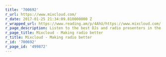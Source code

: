 ```yaml
---
title: '700692'
r_url: https://www.mixcloud.com/
r_date: 2017-01-25 21:34:09.810000000 Z
r_wrapped_url: https://www.reading.am/p/4AhU/https://www.mixcloud.com/
r_page_description: Listen to the best DJs and radio presenters in the world for free.
r_page_title: Mixcloud - Making radio better
r_title: Mixcloud - Making radio better
r_id: '700692'
r_page_id: '499872'
---
```


